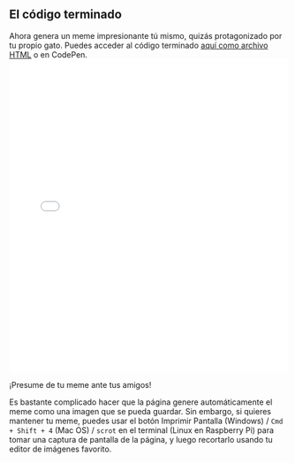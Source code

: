 ## El código terminado

Ahora genera un meme impresionante tú mismo, quizás protagonizado por tu propio gato. Puedes acceder al código terminado [aquí como archivo HTML](resources/index.html) o en CodePen. <iframe height='567' scrolling='no' title='Generador de memes de gatos' src='//codepen.io/rpflaura/embed/NbbveK/?height=567&theme-id=0&default-tab=js,result&embed-version=2' frameborder='no' allowtransparency='true' allowfullscreen='true' style='width: 100%;' mark="crwd-mark">Ver el <a href='https://codepen.io/rpflaura/pen/NbbveK/'>Generador de Memes de Gatos</a> de Laura Sach (<a href='https://codepen.io/rpflaura'>@rpflaura</a>) en <a href='https://codepen.io'>CodePen</a>.
</iframe>

¡Presume de tu meme ante tus amigos!

Es bastante complicado hacer que la página genere automáticamente el meme como una imagen que se pueda guardar. Sin embargo, si quieres mantener tu meme, puedes usar el botón Imprimir Pantalla (Windows) / `Cmd + Shift + 4` (Mac OS) / `scrot` en el terminal (Linux en Raspberry Pi) para tomar una captura de pantalla de la página, y luego recortarlo usando tu editor de imágenes favorito.
